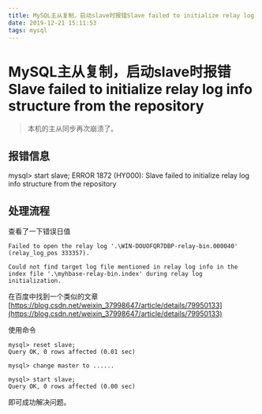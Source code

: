 ```yaml
---
title: MySQL主从复制，启动slave时报错Slave failed to initialize relay log info structure from the repository
date: 2019-12-21 15:11:53
tags: mysql
---
```


# MySQL主从复制，启动slave时报错Slave failed to initialize relay log info structure from the repository

> 本机的主从同步再次崩溃了。

<!--more-->

## 报错信息
mysql> start slave; 
ERROR 1872 (HY000): Slave failed to initialize relay log info structure from the repository

## 处理流程
查看了一下错误日值
```
Failed to open the relay log '.\WIN-DOUOFQR7DBP-relay-bin.000040' (relay_log_pos 333357).

Could not find target log file mentioned in relay log info in the index file '.\myhbase-relay-bin.index' during relay log initialization.
```

在百度中找到一个类似的文章[https://blog.csdn.net/weixin_37998647/article/details/79950133](https://blog.csdn.net/weixin_37998647/article/details/79950133) 

使用命令
```
mysql> reset slave;
Query OK, 0 rows affected (0.01 sec)

mysql> change master to ......

mysql> start slave;
Query OK, 0 rows affected (0.00 sec)
```
即可成功解决问题。